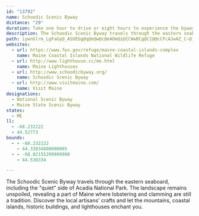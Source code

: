 ```yaml
---
id: "13792"
name: Schoodic Scenic Byway
distance: "29"
duration: Take one hour to drive or eight hours to experience the byway.
description: The Schoodic Scenic Byway travels through the eastern seaboard, including the "quiet" side of Acadia National Park. The landscape remains unspoiled, revealing a part of Maine where lobstering and clamming are still a tradition. Discover the local artisans' crafts and let the mountains, coastal islands, historic buildings, and lighthouses enchant you.
path: iywnGlrm_LgFaGy@_ASUEGg@q@e@w@c@eAOm@i@{CWwBCg@C{@@cCFcAJwAZ_C~@_GtAcGt@qCjCsIRo@tAeEnDsJtDuIt@uAz@kAlBkChB_CxA_CdAgCx@qCnA{F|@mFVoBLiBFaBn@oJl@_Hp@mGbAgGnCiNv@aFJmEZyFHqDLwAl@eFPw@Pw@x@yEVkANo@Nc@Vo@|@gB~@mApBkBjBuBpBiC~@_BxEsJzBsE|EiJrEuIxAcFNq@\kBLeABkA@a@CkFM_OIaLHuBz@uO`@sGV{DPeBHo@Ja@Ty@f@wA|EwJLWzDqH|AsCLUz@gB|AuCnAaCrCoF~@iB~AqDXw@f@cBjDqOVkAtAmCR]Xc@x@gArBqCjA_B\a@|B_CdFwEfCiC|@_AjAyAt@aA~AaCdDaFhCkD`F{G|@}AZm@j@wAnA}D~DkNv@kCdCgJlAoDlCoGhSya@r@cB~@}Cb@}ATeAZ{ANy@j@yDz@aGrAqJtA{Hb@iBh@gBd@_Bp@oB~AsDxCeG`AgBjCgGxEaMr@iBtEmL`EgKpD{KfC}Hj@oAxAeCdFiFjEsErCwCzF`HlJsE|HyFzBaDxEgJ|BExARfFTvJ|D|FhDnAfC`AnC`FzLb@bCPzAf@bNLlA~AtFfFrR~B`H`B`DxE~HvA`Dt@jAZZf@VxC\lF`AvCWrBArFqAjAu@zE{Fb@_@rCqAhCYlADxF`AdJv@tUxAxBK`FkAn@GlDLxEd@zHqBbBu@hPsFtKgGrGmEjHmHl\sa@`X}Zdg@{c@vCyB|CkBrPyF~@A|Di@xTsDxYqIpQmDsBeHi@{F?uEH_CdA{KfCaJx@eD`AyFlAU^FfB@j@GdMeDtBuA`AqAhC{Ex@y@~@e@`NmCvR_DlK{AfEKvFd@|A^|ErClEdA~BnAdDdEf@jCBlCCpFBpBt@fD|ApBdAt@lC|@~ALdDSzADdBXvDJpWmAvEc@xA@|@HrA\xFz@rEEbEm@bIeBpFsD|Ae@vBp@|Js@rCi@zDyAzDa@fDgA~AsAbDgFbBsEhFmI~CgDf@kAfAyF~@aB|BaCn@}AT_AHaAUsEHkBd@yC~@wEh@wAfAmA|@a@vB@r@G`A]l@g@rB_DvEeDbGmI`AaDPoCE_Ci@gF?kDr@aEZgCEoKUcCq@{CaAaD}@kCu@_As@e@eJgCkASyA@gB\iGdBcBr@wCrBeA`@c@D_BG}@WeAJ_CxAmAd@}AIcCy@kAImAXqG`DaBf@{Bj@gFj@iEWsAg@kAy@wBq@y@GuGr@_B?_BSsAGuAW}@Gy@e@y@eAo@yA[yBDsHm@oCyA_Ck@i@cA{Bo@mFy@iDyAwCcBmA}A?mCZoDvBsCdA}AW}A_AkB_FoHoLiEuFyA{AyAW}@A_HlCuJvC_NnDmGh@sBHyMAqIHkA\}Az@gKrLy@l@s@ZeA?sAU_AC}@JoD~AcAp@hBaHBqASuKy@sEgDoNk@mAgAkA{A}@qAm@{@]cA_@u@YsB}@iBsAmEwDwF{Jm@sAiDmJsAsEBy@h@gCHy@W_CWi@kCy@[Hw@jCa@jA_@f@]^kJnFkBz@mC\kFjCwJdCuAh@yAp@a@PaAf@s@NyAIaCg@eDwA}@m@
websites:
  - url: https://www.fws.gov/refuge/maine-coastal-islands-complex
    name: Maine Coastal Islands National Wildlife Refuge
  - url: http://www.lighthouse.cc/me.html
    name: Maine Lighthouses
  - url: http://www.schoodicbyway.org/
    name: Schoodic Scenic Byway
  - url: http://www.visitmaine.com/
    name: Visit Maine
designations:
  - National Scenic Byway
  - Maine State Scenic Byway
states:
  - ME
ll:
  - -68.232222
  - 44.52773
bounds:
  - - -68.232222
    - 44.33834800000005
  - - -68.02155299999998
    - 44.530334

---
```


The Schoodic Scenic Byway travels through the eastern seaboard, including the "quiet" side of Acadia National Park. The landscape remains unspoiled, revealing a part of Maine where lobstering and clamming are still a tradition. Discover the local artisans' crafts and let the mountains, coastal islands, historic buildings, and lighthouses enchant you.
